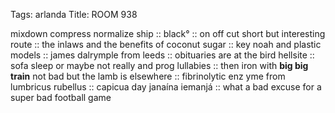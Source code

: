 Tags: arlanda
Title: ROOM 938
  
mixdown compress normalize ship :: black° :: on off cut short but interesting route :: the inlaws and the benefits of coconut sugar :: key noah and plastic models :: james dalrymple from leeds :: obituaries are at the bird hellsite :: sofa sleep or maybe not really and prog lullabies :: then iron with **big big train** not bad but the lamb is elsewhere :: fibrinolytic enz yme from lumbricus rubellus :: capicua day janaína iemanjá :: what a bad excuse for a super bad football game